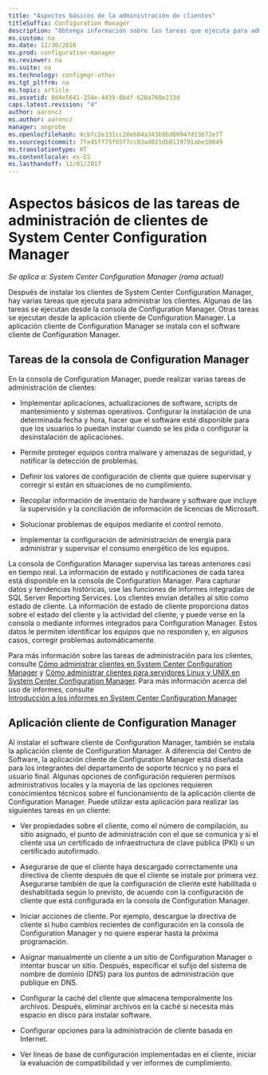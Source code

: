 ```yaml
---
title: "Aspectos básicos de la administración de clientes"
titleSuffix: Configuration Manager
description: "Obtenga información sobre las tareas que ejecuta para administrar clientes de System Center Configuration Manager."
ms.custom: na
ms.date: 12/30/2016
ms.prod: configuration-manager
ms.reviewer: na
ms.suite: na
ms.technology: configmgr-other
ms.tgt_pltfrm: na
ms.topic: article
ms.assetid: 8d4e5641-354e-4439-8b4f-620a760e233d
caps.latest.revision: "4"
author: aaroncz
ms.author: aaroncz
manager: angrobe
ms.openlocfilehash: 0cbfc2e331cc20eb84a343b9bd08947d13b72e77
ms.sourcegitcommit: 7fe45ff75f05f7cc03ad021db8119791abe18049
ms.translationtype: HT
ms.contentlocale: es-ES
ms.lasthandoff: 12/01/2017
---
```

# <a name="fundamentals-of-client-management-tasks-for-system-center-configuration-manager"></a>Aspectos básicos de las tareas de administración de clientes de System Center Configuration Manager

*Se aplica a: System Center Configuration Manager (rama actual)*

Después de instalar los clientes de System Center Configuration Manager, hay varias tareas que ejecuta para administrar los clientes.  Algunas de las tareas se ejecutan desde la consola de Configuration Manager. Otras tareas se ejecutan desde la aplicación cliente de Configuration Manager. La aplicación cliente de Configuration Manager se instala con el software cliente de Configuration Manager.

## <a name="configuration-manager-console-tasks"></a>Tareas de la consola de Configuration Manager
 En la consola de Configuration Manager, puede realizar varias tareas de administración de clientes:  

-   Implementar aplicaciones, actualizaciones de software, scripts de mantenimiento y sistemas operativos. Configurar la instalación de una determinada fecha y hora, hacer que el software esté disponible para que los usuarios lo puedan instalar cuando se les pida o configurar la desinstalación de aplicaciones.  

-   Permite proteger equipos contra malware y amenazas de seguridad, y notificar la detección de problemas.  

-   Definir los valores de configuración de cliente que quiere supervisar y corregir si están en situaciones de no cumplimiento.  

-   Recopilar información de inventario de hardware y software que incluye la supervisión y la conciliación de información de licencias de Microsoft.  

-   Solucionar problemas de equipos mediante el control remoto.  

-   Implementar la configuración de administración de energía para administrar y supervisar el consumo energético de los equipos.  

La consola de Configuration Manager supervisa las tareas anteriores casi en tiempo real. La información de estado y notificaciones de cada tarea está disponible en la consola de Configuration Manager. Para capturar datos y tendencias históricas, use las funciones de informes integradas de SQL Server Reporting Services. Los clientes envían detalles al sitio como estado de cliente.  La información de estado de cliente proporciona datos sobre el estado del cliente y la actividad del cliente, y puede verse en la consola o mediante informes integrados para Configuration Manager. Estos datos le permiten identificar los equipos que no responden y, en algunos casos, corregir problemas automáticamente.  

 Para más información sobre las tareas de administración para los clientes, consulte [Cómo administrar clientes en System Center Configuration Manager](../../core/clients/manage/manage-clients.md) y [Cómo administrar clientes para servidores Linux y UNIX en System Center Configuration Manager](../../core/clients/manage/manage-clients-for-linux-and-unix-servers.md). Para más información acerca del uso de informes, consulte   
            [Introducción a los informes en System Center Configuration Manager](../../core/servers/manage/introduction-to-reporting.md)  

## <a name="configuration-manager-client-application"></a>Aplicación cliente de Configuration Manager  
 Al instalar el software cliente de Configuration Manager, también se instala la aplicación cliente de Configuration Manager. A diferencia del Centro de Software, la aplicación cliente de Configuration Manager está diseñada para los integrantes del departamento de soporte técnico y no para el usuario final. Algunas opciones de configuración requieren permisos administrativos locales y la mayoría de las opciones requieren conocimientos técnicos sobre el funcionamiento de la aplicación cliente de Configuration Manager. Puede utilizar esta aplicación para realizar las siguientes tareas en un cliente:  

-   Ver propiedades sobre el cliente, como el número de compilación, su sitio asignado, el punto de administración con el que se comunica y si el cliente usa un certificado de infraestructura de clave pública (PKI) o un certificado autofirmado.  

-   Asegurarse de que el cliente haya descargado correctamente una directiva de cliente después de que el cliente se instale por primera vez. Asegurarse también de que la configuración de cliente esté habilitada o deshabilitada según lo previsto, de acuerdo con la configuración de cliente que está configurada en la consola de Configuration Manager.  

-   Iniciar acciones de cliente. Por ejemplo, descargue la directiva de cliente si hubo cambios recientes de configuración en la consola de Configuration Manager y no quiere esperar hasta la próxima programación.  

-   Asignar manualmente un cliente a un sitio de Configuration Manager o intentar buscar un sitio. Después, especificar el sufijo del sistema de nombre de dominio (DNS) para los puntos de administración que publique en DNS.  

-   Configurar la caché del cliente que almacena temporalmente los archivos. Después, eliminar archivos en la caché si necesita más espacio en disco para instalar software.  

-   Configurar opciones para la administración de cliente basada en Internet.  

-   Ver líneas de base de configuración implementadas en el cliente, iniciar la evaluación de compatibilidad y ver informes de cumplimiento.  
